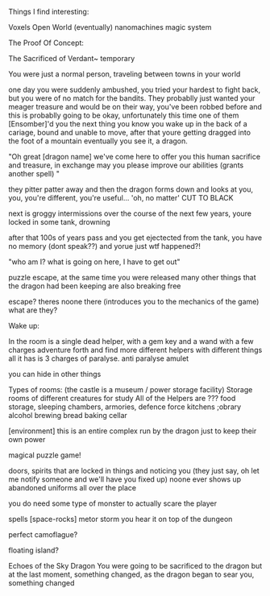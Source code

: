 Things I find interesting:

Voxels
Open World (eventually)
nanomachines magic system





The Proof Of Concept:

The Sacrificed of Verdant~ temporary

You were just a normal person, traveling between towns in your world

one day you were suddenly ambushed, you tried your hardest to fight back, but 
you were of no match for the bandits. They probablly just wanted your meager
treasure and would be on their way, you've been robbed before and this is 
probablly going to be okay, unfortunately this time one of them [Ensomber]'d you
the next thing you know you wake up in the back of a cariage, bound and unable 
to move, after that youre getting dragged into the foot of a mountain 
eventually you see it, a dragon. 

"Oh great [dragon name] we've come here to offer you this human sacrifice and
treasure, in exchange may you please improve our abilities (grants another spell)
"

they pitter patter away and then the dragon forms down and looks at you,
you, you're different, you're useful... 'oh, no matter' CUT TO BLACK

next is groggy intermissions over the course of the next few years, youre locked in some tank, drowning

after that 100s of years pass and you get ejectected from the tank, you have no memory (dont speak??)
and yorue just wtf happened?!

"who am I? what is going on here, I have to get out"

puzzle escape, at the same time you were released many other things that the dragon
had been keeping are also breaking free

escape? theres noone there (introduces you to the mechanics of the game) what are they?



Wake up: 

In the room is a single dead helper, with a gem key and a wand with a few charges
adventure forth and find more
different helpers with different things
all it has is 3 charges of paralyse.
anti paralyse amulet

you can hide in other things


Types of rooms:
(the castle is a museum / power storage facility)
Storage rooms of different creatures for study
All of the Helpers are ???
food storage, sleeping chambers, armories, defence force
kitchens
;obrary
alcohol brewing 
bread baking
cellar



[environment]
this is an entire complex run by the dragon just to keep their own power


magical puzzle game!

doors, spirits that are locked in things and noticing you (they just say, oh let me notify someone and we'll have you fixed up)
noone ever shows up 
abandoned uniforms all over the place

you do need some type of monster to actually scare the player


spells [space-rocks]
metor storm
you hear it on top of the dungeon


perfect camoflague?


floating island?

Echoes of the Sky Dragon
You were going to be sacrificed to the dragon but at the last moment, something changed,
as the dragon began to sear you, something changed
